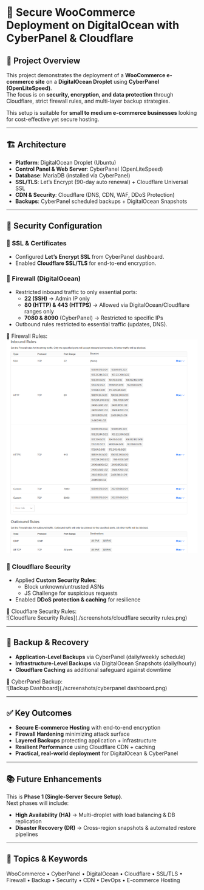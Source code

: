 # 🚀 Secure WooCommerce Deployment on DigitalOcean with CyberPanel & Cloudflare

## 📌 Project Overview
This project demonstrates the deployment of a **WooCommerce e-commerce site** on a **DigitalOcean Droplet** using **CyberPanel (OpenLiteSpeed)**.  
The focus is on **security, encryption, and data protection** through Cloudflare, strict firewall rules, and multi-layer backup strategies.  

This setup is suitable for **small to medium e-commerce businesses** looking for cost-effective yet secure hosting.

---

## 🏗️ Architecture
- **Platform**: DigitalOcean Droplet (Ubuntu)  
- **Control Panel & Web Server**: CyberPanel (OpenLiteSpeed)  
- **Database**: MariaDB (installed via CyberPanel)  
- **SSL/TLS**: Let’s Encrypt (90-day auto renewal) + Cloudflare Universal SSL  
- **CDN & Security**: Cloudflare (DNS, CDN, WAF, DDoS Protection)  
- **Backups**: CyberPanel scheduled backups + DigitalOcean Snapshots  

---

## 🔐 Security Configuration

### 🔹 SSL & Certificates
- Configured **Let’s Encrypt SSL** from CyberPanel dashboard.  
- Enabled **Cloudflare SSL/TLS** for end-to-end encryption.  

### 🔹 Firewall (DigitalOcean)
- Restricted inbound traffic to only essential ports:
  - **22 (SSH)** → Admin IP only  
  - **80 (HTTP) & 443 (HTTPS)** → Allowed via DigitalOcean/Cloudflare ranges only  
  - **7080 & 8090** (CyberPanel) → Restricted to specific IPs  
- Outbound rules restricted to essential traffic (updates, DNS).  

📸 Firewall Rules:  
![Firewall Rules](./screenshots/Firewall-configuration.png)

### 🔹 Cloudflare Security
- Applied **Custom Security Rules**:
  - Block unknown/untrusted ASNs  
  - JS Challenge for suspicious requests  
- Enabled **DDoS protection & caching** for resilience  

📸 Cloudflare Security Rules:  
![Cloudflare Security Rules](./screenshots/cloudflare security rules.png)

---

## 💾 Backup & Recovery

- **Application-Level Backups** via CyberPanel (daily/weekly schedule)  
- **Infrastructure-Level Backups** via DigitalOcean Snapshots (daily/hourly)  
- **Cloudflare Caching** as additional safeguard against downtime  

📸 CyberPanel Backup:  
![Backup Dashboard](./screenshots/cyberpanel dashboard.png)

---

## ✅ Key Outcomes

- **Secure E-commerce Hosting** with end-to-end encryption  
- **Firewall Hardening** minimizing attack surface  
- **Layered Backups** protecting application + infrastructure  
- **Resilient Performance** using Cloudflare CDN + caching  
- **Practical, real-world deployment** for DigitalOcean & CyberPanel  

---

## 📚 Future Enhancements

This is **Phase 1 (Single-Server Secure Setup)**.  
Next phases will include:  

- **High Availability (HA)** → Multi-droplet with load balancing & DB replication  
- **Disaster Recovery (DR)** → Cross-region snapshots & automated restore pipelines  

---

## 🔖 Topics & Keywords
WooCommerce • CyberPanel • DigitalOcean • Cloudflare • SSL/TLS • Firewall • Backup • Security • CDN • DevOps • E-commerce Hosting
